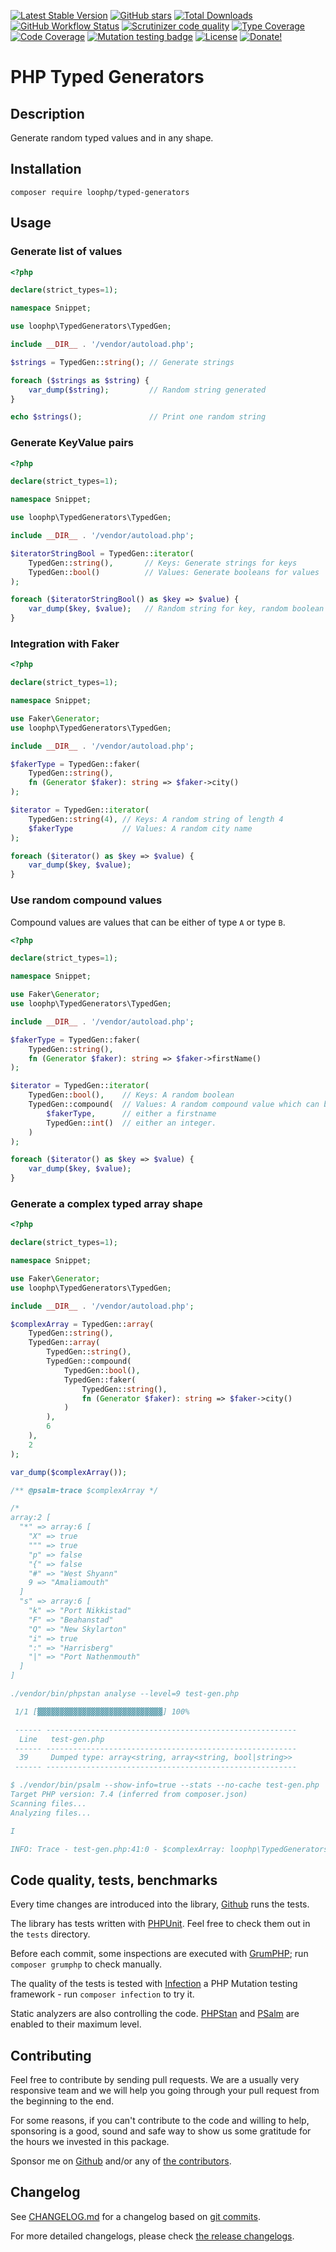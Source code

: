 [![Latest Stable Version][latest stable version]][1]
 [![GitHub stars][github stars]][1]
 [![Total Downloads][total downloads]][1]
 [![GitHub Workflow Status][github workflow status]][2]
 [![Scrutinizer code quality][code quality]][3]
 [![Type Coverage][type coverage]][4]
 [![Code Coverage][code coverage]][3]
 [![Mutation testing badge][mutation badge image]][mutation badge link]
 [![License][license]][1]
 [![Donate!][donate github]][5]

# PHP Typed Generators

## Description

Generate random typed values and in any shape.

## Installation

```composer require loophp/typed-generators```

## Usage

### Generate list of values

```php
<?php

declare(strict_types=1);

namespace Snippet;

use loophp\TypedGenerators\TypedGen;

include __DIR__ . '/vendor/autoload.php';

$strings = TypedGen::string(); // Generate strings

foreach ($strings as $string) {
    var_dump($string);         // Random string generated
}

echo $strings();               // Print one random string
```

### Generate KeyValue pairs

```php
<?php

declare(strict_types=1);

namespace Snippet;

use loophp\TypedGenerators\TypedGen;

include __DIR__ . '/vendor/autoload.php';

$iteratorStringBool = TypedGen::iterator(
    TypedGen::string(),       // Keys: Generate strings for keys
    TypedGen::bool()          // Values: Generate booleans for values
);

foreach ($iteratorStringBool() as $key => $value) {
    var_dump($key, $value);   // Random string for key, random boolean for value.
}
```

### Integration with Faker

```php
<?php

declare(strict_types=1);

namespace Snippet;

use Faker\Generator;
use loophp\TypedGenerators\TypedGen;

include __DIR__ . '/vendor/autoload.php';

$fakerType = TypedGen::faker(
    TypedGen::string(),
    fn (Generator $faker): string => $faker->city()
);

$iterator = TypedGen::iterator(
    TypedGen::string(4), // Keys: A random string of length 4
    $fakerType           // Values: A random city name
);

foreach ($iterator() as $key => $value) {
    var_dump($key, $value);
}
```

### Use random compound values

Compound values are values that can be either of type `A` or type `B`.

```php
<?php

declare(strict_types=1);

namespace Snippet;

use Faker\Generator;
use loophp\TypedGenerators\TypedGen;

include __DIR__ . '/vendor/autoload.php';

$fakerType = TypedGen::faker(
    TypedGen::string(),
    fn (Generator $faker): string => $faker->firstName()
);

$iterator = TypedGen::iterator(
    TypedGen::bool(),    // Keys: A random boolean
    TypedGen::compound(  // Values: A random compound value which can be
        $fakerType,      // either a firstname
        TypedGen::int()  // either an integer.
    )
);

foreach ($iterator() as $key => $value) {
    var_dump($key, $value);
}
```

### Generate a complex typed array shape

```php
<?php

declare(strict_types=1);

namespace Snippet;

use Faker\Generator;
use loophp\TypedGenerators\TypedGen;

include __DIR__ . '/vendor/autoload.php';

$complexArray = TypedGen::array(
    TypedGen::string(),
    TypedGen::array(
        TypedGen::string(),
        TypedGen::compound(
            TypedGen::bool(),
            TypedGen::faker(
                TypedGen::string(),
                fn (Generator $faker): string => $faker->city()
            )
        ),
        6
    ),
    2
);

var_dump($complexArray());

/** @psalm-trace $complexArray */

/*
array:2 [
  "*" => array:6 [
    "X" => true
    """ => true
    "p" => false
    "{" => false
    "#" => "West Shyann"
    9 => "Amaliamouth"
  ]
  "s" => array:6 [
    "k" => "Port Nikkistad"
    "F" => "Beahanstad"
    "Q" => "New Skylarton"
    "i" => true
    ":" => "Harrisberg"
    "|" => "Port Nathenmouth"
  ]
]

./vendor/bin/phpstan analyse --level=9 test-gen.php

 1/1 [▓▓▓▓▓▓▓▓▓▓▓▓▓▓▓▓▓▓▓▓▓▓▓▓▓▓▓▓] 100%

 ------ --------------------------------------------------------
  Line   test-gen.php
 ------ --------------------------------------------------------
  39     Dumped type: array<string, array<string, bool|string>>
 ------ --------------------------------------------------------

$ ./vendor/bin/psalm --show-info=true --stats --no-cache test-gen.php
Target PHP version: 7.4 (inferred from composer.json)
Scanning files...
Analyzing files...

I

INFO: Trace - test-gen.php:41:0 - $complexArray: loophp\TypedGenerators\Types\TypeGenerator<array<string, array<string, bool|string>>> (see https://psalm.dev/224)
```

## Code quality, tests, benchmarks

Every time changes are introduced into the library, [Github][2] runs the
tests.

The library has tests written with [PHPUnit][35].
Feel free to check them out in the `tests` directory.

Before each commit, some inspections are executed with [GrumPHP][36]; run
`composer grumphp` to check manually.

The quality of the tests is tested with [Infection][37] a PHP Mutation testing
framework - run `composer infection` to try it.

Static analyzers are also controlling the code. [PHPStan][38] and
[PSalm][39] are enabled to their maximum level.

## Contributing

Feel free to contribute by sending pull requests. We are a
usually very responsive team and we will help you going
through your pull request from the beginning to the end.

For some reasons, if you can't contribute to the code and
willing to help, sponsoring is a good, sound and safe way
to show us some gratitude for the hours we invested in this
package.

Sponsor me on [Github][5] and/or any of [the contributors][6].

## Changelog

See [CHANGELOG.md][43] for a changelog based on [git commits][44].

For more detailed changelogs, please check [the release changelogs][45].

[latest stable version]: https://img.shields.io/packagist/v/loophp/typed-generators.svg?style=flat-square
[github stars]: https://img.shields.io/github/stars/loophp/typed-generators.svg?style=flat-square
[total downloads]: https://img.shields.io/packagist/dt/loophp/typed-generators.svg?style=flat-square
[github workflow status]: https://img.shields.io/github/workflow/status/loophp/typed-generators/Unit%20tests?style=flat-square
[code quality]: https://img.shields.io/scrutinizer/quality/g/loophp/typed-generators/main.svg?style=flat-square
[type coverage]: https://img.shields.io/badge/dynamic/json?style=flat-square&color=color&label=Type%20coverage&query=message&url=https%3A%2F%2Fshepherd.dev%2Fgithub%2Floophp%2Fiterators%2Fcoverage
[code coverage]: https://img.shields.io/scrutinizer/coverage/g/loophp/typed-generators/main.svg?style=flat-square
[license]: https://img.shields.io/packagist/l/loophp/typed-generators.svg?style=flat-square
[donate github]: https://img.shields.io/badge/Sponsor-Github-brightgreen.svg?style=flat-square
[donate paypal]: https://img.shields.io/badge/Sponsor-Paypal-brightgreen.svg?style=flat-square
[mutation badge image]: https://img.shields.io/endpoint?style=flat-square&url=https%3A%2F%2Fbadge-api.stryker-mutator.io%2Fgithub.com%2Floophp%2Ftyped-generators%2Fmain
[mutation badge link]: https://dashboard.stryker-mutator.io/reports/github.com/loophp/typed-generators/main
[1]: https://packagist.org/packages/loophp/typed-generators
[2]: https://github.com/loophp/typed-generators/actions
[3]: https://scrutinizer-ci.com/g/loophp/typed-generators/?branch=main
[4]: https://shepherd.dev/github/loophp/typed-generators
[5]: https://github.com/sponsors/drupol
[6]: https://github.com/loophp/typed-generators/graphs/contributors
[34]: https://github.com/loophp/typed-generators/issues
[35]: https://www.phpunit.de/
[36]: https://github.com/phpro/grumphp
[37]: https://github.com/infection/infection
[38]: https://github.com/phpstan/phpstan
[39]: https://github.com/vimeo/psalm
[43]: https://github.com/loophp/typed-generators/blob/main/CHANGELOG.md
[44]: https://github.com/loophp/typed-generators/commits/main
[45]: https://github.com/loophp/typed-generators/releases
[48]: https://www.php.net/cachingiterator
[49]: https://www.php.net/generator
